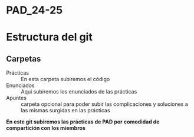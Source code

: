 # PAD_24-25

<h1>Estructura del git</h1>
<h2>Carpetas</h2>
<dl>
  <dt>Prácticas</dt>
  <dd>En esta carpeta subiremos el código</dd>
  <dt>Enunciados</dt> 
  <dd>Aqui subiremos los enunciados de las prácticas</dd>
  <dt>Apuntes</dt>
  <dd>carpeta opcional para poder subir las complicaciones y soluciones a las mismas surgidas en las prácticas</dd>
</dl>

<strong>En este git subiremos las prácticas de PAD por comodidad de compartición con los miembros</strong>
